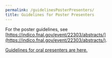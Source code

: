 ```yaml
---
permalink: /guidelinesPosterPresenters/
title: Guidelines for Poster Presenters
---
```


For the poster guidelines, see [https://indico.fnal.gov/event/22303/abstracts/](https://indico.fnal.gov/event/22303/abstracts/).

[Guidelines for oral presenters are here.](/guidelinesOralPresenters)
